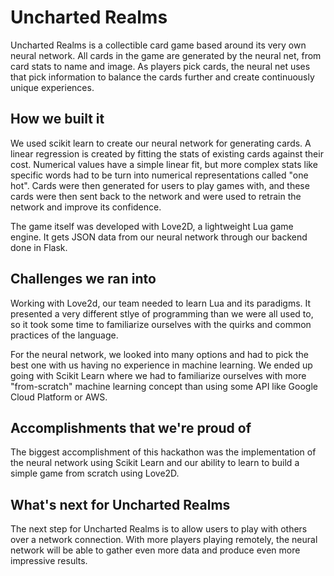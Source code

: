 # Uncharted Realms
Uncharted Realms is a collectible card game based around its very own neural network. All cards in the game are generated by the neural net, from card stats to name and image. As players pick cards, the neural net uses that pick information to balance the cards further and create continuously unique experiences.

## How we built it
We used scikit learn to create our neural network for generating cards. A linear regression is created by fitting the stats of existing cards against their cost. Numerical values have a simple linear fit, but more complex stats like specific words had to be turn into numerical representations called "one hot". Cards were then generated for users to play games with, and these cards were then sent back to the network and were used to retrain the network and improve its confidence.

The game itself was developed with Love2D, a lightweight Lua game engine. It gets JSON data from our neural network through our backend done in Flask.

## Challenges we ran into
Working with Love2d, our team needed to learn Lua and its paradigms. It presented a very different stlye of programming than we were all used to, so it took some time to familiarize ourselves with the quirks and common practices of the language.

For the neural network, we looked into many options and had to pick the best one with us having no experience in machine learning. We ended up going with Scikit Learn where we had to familiarize ourselves with more "from-scratch" machine learning concept than using some API like Google Cloud Platform or AWS.

## Accomplishments that we're proud of
The biggest accomplishment of this hackathon was the implementation of the neural network using Scikit Learn and our ability to learn to build a simple game from scratch using Love2D.

## What's next for Uncharted Realms
The next step for Uncharted Realms is to allow users to play with others over a network connection. With more players playing remotely, the neural network will be able to gather even more data and produce even more impressive results.
